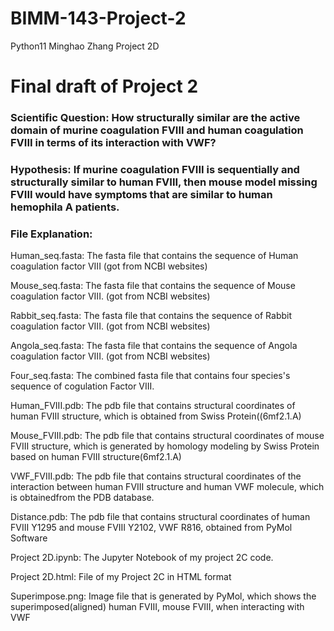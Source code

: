 # BIMM-143-Project-2
Python11 Minghao Zhang Project 2D

# Final draft of Project 2

### Scientific Question: How structurally similar are the active domain of murine coagulation FVIII and human coagulation FVIII in terms of its interaction with VWF?

### Hypothesis: If murine coagulation FVIII is sequentially and structurally similar to human FVIII, then mouse model missing FVIII would have symptoms that are similar to human hemophila A patients.

### File Explanation:
  
Human_seq.fasta: The fasta file that contains the sequence of Human coagulation factor VIII (got from NCBI websites)

Mouse_seq.fasta: The fasta file that contains the sequence of Mouse coagulation factor VIII. (got from NCBI websites)

Rabbit_seq.fasta: The fasta file that contains the sequence of Rabbit coagulation factor VIII. (got from NCBI websites)

Angola_seq.fasta: The fasta file that contains the sequence of Angola coagulation factor VIII. (got from NCBI websites)

Four_seq.fasta: The combined fasta file that contains four species's sequence of cogulation Factor VIII.

Human_FVIII.pdb: The pdb file that contains structural coordinates of human FVIII structure, which is obtained from Swiss Protein((6mf2.1.A)

Mouse_FVIII.pdb: The pdb file that contains structural coordinates of mouse FVIII structure, which is generated by homology modeling by Swiss Protein based on human FVIII structure(6mf2.1.A)

VWF_FVIII.pdb: The pdb file that contains structural coordinates of the interaction between human FVIII structure and human VWF molecule, which is obtainedfrom the PDB database.

Distance.pdb: The pdb file that contains structural coordinates of human FVIII Y1295 and mouse FVIII Y2102, VWF R816, obtained from PyMol Software

Project 2D.ipynb: The Jupyter Notebook of my project 2C code.

Project 2D.html:  File of my Project 2C in HTML format

Superimpose.png: Image file that is generated by PyMol, which shows the superimposed(aligned) human FVIII, mouse FVIII, when interacting with VWF
